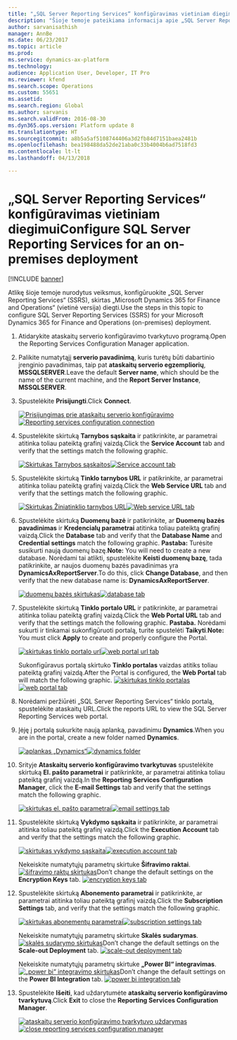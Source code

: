 ```yaml
---
title: "„SQL Server Reporting Services“ konfigūravimas vietiniam diegimui"
description: "Šioje temoje pateikiama informacija apie „SQL Server Reporting Services“ (SSRS) konfigūravimą vietiniam diegimui."
author: sarvanisathish
manager: AnnBe
ms.date: 06/23/2017
ms.topic: article
ms.prod: 
ms.service: dynamics-ax-platform
ms.technology: 
audience: Application User, Developer, IT Pro
ms.reviewer: kfend
ms.search.scope: Operations
ms.custom: 55651
ms.assetid: 
ms.search.region: Global
ms.author: sarvanis
ms.search.validFrom: 2016-08-30
ms.dyn365.ops.version: Platform update 8
ms.translationtype: HT
ms.sourcegitcommit: a8b5a5af5108744406a3d2fb84d7151baea2481b
ms.openlocfilehash: bea198488da52de21aba0c33b4004b6ad7518fd3
ms.contentlocale: lt-lt
ms.lasthandoff: 04/13/2018

---
```

# <a name="configure-sql-server-reporting-services-for-an-on-premises-deployment"></a><span data-ttu-id="a7dcc-103">„SQL Server Reporting Services“ konfigūravimas vietiniam diegimui</span><span class="sxs-lookup"><span data-stu-id="a7dcc-103">Configure SQL Server Reporting Services for an on-premises deployment</span></span>

[!INCLUDE [banner](../includes/banner.md)]

<span data-ttu-id="a7dcc-104">Atlikę šioje temoje nurodytus veiksmus, konfigūruokite „SQL Server Reporting Services“ (SSRS), skirtas „Microsoft Dynamics 365 for Finance and Operations“ (vietinė versija) diegti.</span><span class="sxs-lookup"><span data-stu-id="a7dcc-104">Use the steps in this topic to configure SQL Server Reporting Services (SSRS) for your Microsoft Dynamics 365 for Finance and Operations (on-premises) deployment.</span></span>

1. <span data-ttu-id="a7dcc-105">Atidarykite ataskaitų serverio konfigūravimo tvarkytuvo programą.</span><span class="sxs-lookup"><span data-stu-id="a7dcc-105">Open the Reporting Services Configuration Manager application.</span></span>
2. <span data-ttu-id="a7dcc-106">Palikite numatytąjį **serverio pavadinimą**, kuris turėtų būti dabartinio įrenginio pavadinimas, taip pat **ataskaitų serverio egzempliorių**, **MSSQLSERVER**.</span><span class="sxs-lookup"><span data-stu-id="a7dcc-106">Leave the default **Server name**, which should be the name of the current machine, and the **Report Server Instance**, **MSSQLSERVER**.</span></span> 
3. <span data-ttu-id="a7dcc-107">Spustelėkite **Prisijungti**.</span><span class="sxs-lookup"><span data-stu-id="a7dcc-107">Click **Connect**.</span></span>
   
   <span data-ttu-id="a7dcc-108">[![Prisijungimas prie ataskaitų serverio konfigūravimo](./media/ssrs-config-manager-01.png)](./media/ssrs-config-manager-01.png)</span><span class="sxs-lookup"><span data-stu-id="a7dcc-108">[![Reporting services configuration connection](./media/ssrs-config-manager-01.png)](./media/ssrs-config-manager-01.png)</span></span>
   
4. <span data-ttu-id="a7dcc-109">Spustelėkite skirtuką **Tarnybos sąskaita** ir patikrinkite, ar parametrai atitinka toliau pateiktą grafinį vaizdą.</span><span class="sxs-lookup"><span data-stu-id="a7dcc-109">Click the **Service Account** tab and verify that the settings match the following graphic.</span></span>

    <span data-ttu-id="a7dcc-110">[![Skirtukas Tarnybos sąskaitos](./media/ssrs-config-manager-02.png)](./media/ssrs-config-manager-02.png)</span><span class="sxs-lookup"><span data-stu-id="a7dcc-110">[![Service account tab](./media/ssrs-config-manager-02.png)](./media/ssrs-config-manager-02.png)</span></span>
    
5. <span data-ttu-id="a7dcc-111">Spustelėkite skirtuką **Tinklo tarnybos URL** ir patikrinkite, ar parametrai atitinka toliau pateiktą grafinį vaizdą.</span><span class="sxs-lookup"><span data-stu-id="a7dcc-111">Click the **Web Service URL** tab and verify that the settings match the following graphic.</span></span> 

    <span data-ttu-id="a7dcc-112">[![Skirtukas Žiniatinklio tarnybos URL](./media/ssrs-config-manager-03.png)](./media/ssrs-config-manager-03.png)</span><span class="sxs-lookup"><span data-stu-id="a7dcc-112">[![Web service URL tab](./media/ssrs-config-manager-03.png)](./media/ssrs-config-manager-03.png)</span></span> 
    
6. <span data-ttu-id="a7dcc-113">Spustelėkite skirtuką **Duomenų bazė** ir patikrinkite, ar **Duomenų bazės pavadinimas** ir **Kredencialų parametrai** atitinka toliau pateiktą grafinį vaizdą.</span><span class="sxs-lookup"><span data-stu-id="a7dcc-113">Click the **Database** tab and verify that the **Database Name** and **Credential settings** match the following graphic.</span></span> <span data-ttu-id="a7dcc-114">**Pastaba:** Turėsite susikurti naują duomenų bazę.</span><span class="sxs-lookup"><span data-stu-id="a7dcc-114">**Note:** You will need to create a new database.</span></span> <span data-ttu-id="a7dcc-115">Norėdami tai atlikti, spustelėkite **Keisti duomenų bazę**, tada patikrinkite, ar naujos duomenų bazės pavadinimas yra **DynamicsAxReportServer**.</span><span class="sxs-lookup"><span data-stu-id="a7dcc-115">To do this, click **Change Database**, and then verify that the new database name is: **DynamicsAxReportServer**.</span></span>

    <span data-ttu-id="a7dcc-116">[![duomenų bazės skirtukas](./media/ssrs-config-manager-04.png)](./media/ssrs-config-manager-04.png)</span><span class="sxs-lookup"><span data-stu-id="a7dcc-116">[![database tab](./media/ssrs-config-manager-04.png)](./media/ssrs-config-manager-04.png)</span></span>
    
7. <span data-ttu-id="a7dcc-117">Spustelėkite skirtuką **Tinklo portalo URL** ir patikrinkite, ar parametrai atitinka toliau pateiktą grafinį vaizdą.</span><span class="sxs-lookup"><span data-stu-id="a7dcc-117">Click the **Web Portal URL** tab and verify that the settings match the following graphic.</span></span> <span data-ttu-id="a7dcc-118">**Pastaba.** Norėdami sukurti ir tinkamai sukonfigūruoti portalą, turite spustelėti **Taikyti**.</span><span class="sxs-lookup"><span data-stu-id="a7dcc-118">**Note:** You must click **Apply** to create and properly configure the Portal.</span></span>

    <span data-ttu-id="a7dcc-119">[![skirtukas tinklo portalo url](./media/ssrs-config-manager-05.png)](./media/ssrs-config-manager-05.png)</span><span class="sxs-lookup"><span data-stu-id="a7dcc-119">[![web portal url tab](./media/ssrs-config-manager-05.png)](./media/ssrs-config-manager-05.png)</span></span>
    
   <span data-ttu-id="a7dcc-120">Sukonfigūravus portalą skirtuko **Tinklo portalas** vaizdas atitiks toliau pateiktą grafinį vaizdą.</span><span class="sxs-lookup"><span data-stu-id="a7dcc-120">After the Portal is configured, the **Web Portal** tab will match the following graphic.</span></span>
    <span data-ttu-id="a7dcc-121">[![skirtukas tinklo portalas](./media/ssrs-config-manager-06.png)](./media/ssrs-config-manager-06.png)</span><span class="sxs-lookup"><span data-stu-id="a7dcc-121">[![web portal tab](./media/ssrs-config-manager-06.png)](./media/ssrs-config-manager-06.png)</span></span>
    
8. <span data-ttu-id="a7dcc-122">Norėdami peržiūrėti „SQL Server Reporting Services“ tinklo portalą, spustelėkite ataskaitų URL.</span><span class="sxs-lookup"><span data-stu-id="a7dcc-122">Click the reports URL to view the SQL Server Reporting Services web portal.</span></span> 
9. <span data-ttu-id="a7dcc-123">Įėję į portalą sukurkite naują aplanką, pavadinimu **Dynamics**.</span><span class="sxs-lookup"><span data-stu-id="a7dcc-123">When you are in the portal, create a new folder named **Dynamics**.</span></span>

   <span data-ttu-id="a7dcc-124">[![aplankas „Dynamics“](./media/ssrs-config-manager-07.png)](./media/ssrs-config-manager-07.png)</span><span class="sxs-lookup"><span data-stu-id="a7dcc-124">[![dynamics folder](./media/ssrs-config-manager-07.png)](./media/ssrs-config-manager-07.png)</span></span>
    
10. <span data-ttu-id="a7dcc-125">Srityje **Ataskaitų serverio konfigūravimo tvarkytuvas** spustelėkite skirtuką **El. pašto parametrai** ir patikrinkite, ar parametrai atitinka toliau pateiktą grafinį vaizdą.</span><span class="sxs-lookup"><span data-stu-id="a7dcc-125">In the **Reporting Services Configuration Manager**, click the **E-mail Settings** tab and verify that the settings match the following graphic.</span></span>

    <span data-ttu-id="a7dcc-126">[![skirtukas el. pašto parametrai](./media/ssrs-config-manager-08.png)](./media/ssrs-config-manager-08.png)</span><span class="sxs-lookup"><span data-stu-id="a7dcc-126">[![email settings tab](./media/ssrs-config-manager-08.png)](./media/ssrs-config-manager-08.png)</span></span>
    
11. <span data-ttu-id="a7dcc-127">Spustelėkite skirtuką **Vykdymo sąskaita** ir patikrinkite, ar parametrai atitinka toliau pateiktą grafinį vaizdą.</span><span class="sxs-lookup"><span data-stu-id="a7dcc-127">Click the **Execution Account** tab and verify that the settings match the following graphic.</span></span>

    <span data-ttu-id="a7dcc-128">[![skirtukas vykdymo sąskaita](./media/ssrs-config-manager-09.png)](./media/ssrs-config-manager-09.png)</span><span class="sxs-lookup"><span data-stu-id="a7dcc-128">[![execution account tab](./media/ssrs-config-manager-09.png)](./media/ssrs-config-manager-09.png)</span></span>
    
    <span data-ttu-id="a7dcc-129">Nekeiskite numatytųjų parametrų skirtuke **Šifravimo raktai**. [![šifravimo raktų skirtukas](./media/ssrs-config-manager-10.png)](./media/ssrs-config-manager-10.png)</span><span class="sxs-lookup"><span data-stu-id="a7dcc-129">Don’t change the default settings on the **Encryption Keys** tab. [![encryption keys tab](./media/ssrs-config-manager-10.png)](./media/ssrs-config-manager-10.png)</span></span>
    
12. <span data-ttu-id="a7dcc-130">Spustelėkite skirtuką **Abonemento parametrai** ir patikrinkite, ar parametrai atitinka toliau pateiktą grafinį vaizdą.</span><span class="sxs-lookup"><span data-stu-id="a7dcc-130">Click the **Subscription Settings** tab, and verify that the settings match the following graphic.</span></span>

    <span data-ttu-id="a7dcc-131">[![skirtukas abonementų parametrai](./media/ssrs-config-manager-11.png)](./media/ssrs-config-manager-11.png)</span><span class="sxs-lookup"><span data-stu-id="a7dcc-131">[![subscription settings tab](./media/ssrs-config-manager-11.png)](./media/ssrs-config-manager-11.png)</span></span>
    
    <span data-ttu-id="a7dcc-132">Nekeiskite numatytųjų parametrų skirtuke **Skalės sudarymas**. [![skalės sudarymo skirtukas](./media/ssrs-config-manager-12.png)](./media/ssrs-config-manager-12.png)</span><span class="sxs-lookup"><span data-stu-id="a7dcc-132">Don’t change the default settings on the **Scale-out Deployment** tab. [![scale-out deployment tab](./media/ssrs-config-manager-12.png)](./media/ssrs-config-manager-12.png)</span></span>
    
    <span data-ttu-id="a7dcc-133">Nekeiskite numatytųjų parametrų skirtuke **„Power BI“ integravimas**. [![„power bi“ integravimo skirtukas](./media/ssrs-config-manager-13.png)](./media/ssrs-config-manager-13.png)</span><span class="sxs-lookup"><span data-stu-id="a7dcc-133">Don’t change the default settings on the **Power BI Integration** tab. [![power bi integration tab](./media/ssrs-config-manager-13.png)](./media/ssrs-config-manager-13.png)</span></span> 
    
13. <span data-ttu-id="a7dcc-134">Spustelėkite **Išeiti**, kad uždarytumėte **ataskaitų serverio konfigūravimo tvarkytuvą**.</span><span class="sxs-lookup"><span data-stu-id="a7dcc-134">Click **Exit** to close the **Reporting Services Configuration Manager**.</span></span>

    <span data-ttu-id="a7dcc-135">[![ataskaitų serverio konfigūravimo tvarkytuvo uždarymas](./media/ssrs-config-manager-14.png)](./media/ssrs-config-manager-14.png)</span><span class="sxs-lookup"><span data-stu-id="a7dcc-135">[![close reporting services configuration manager](./media/ssrs-config-manager-14.png)](./media/ssrs-config-manager-14.png)</span></span>
    


